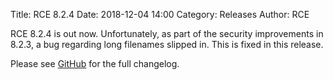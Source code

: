 Title: RCE 8.2.4
Date: 2018-12-04 14:00
Category: Releases
Author: RCE

RCE 8.2.4 is out now. Unfortunately, as part of the security improvements in 8.2.3, a bug regarding long filenames slipped in. This is fixed in this release.

Please see [GitHub](https://github.com/rcenvironment/rce/wiki/Changelog:-8.x.x-Releases) for the full changelog.